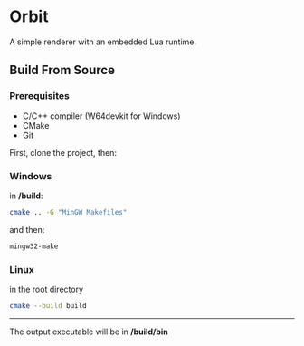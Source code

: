 # Orbit
A simple renderer with an embedded Lua runtime.

## Build From Source

### Prerequisites

- C/C++ compiler (W64devkit for Windows)
- CMake
- Git

First, clone the project, then:

### Windows

in **/build**:

```bash
cmake .. -G "MinGW Makefiles"
```

and then:

```bash
mingw32-make
```

### Linux

in the root directory
```bash
cmake --build build
```

---

The output executable will be in **/build/bin**
